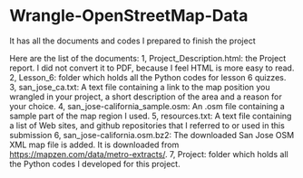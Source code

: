 # Wrangle-OpenStreetMap-Data
It has all the documents and codes I prepared to finish the project

Here are the list of the documents:
1, Project_Description.html:  the Project report. I did not convert it to PDF, because I feel HTML is more easy to read.
2, Lesson_6: folder which holds all the Python codes for lesson 6 quizzes.
3, san_jose_ca.txt: A text file containing a link to the map position you wrangled in your project, a short description of the area and a reason for your choice.
4, san_jose-california_sample.osm: An .osm file containing a sample part of the map region I used.
5, resources.txt: A text file containing a list of Web sites, and github repositories that I referred to or used in this submission
6, san_jose-california.osm.bz2: The downloaded San Jose OSM XML map file is added. It is downloaded from https://mapzen.com/data/metro-extracts/.
7, Project: folder which holds all the Python codes I developed for this project.

